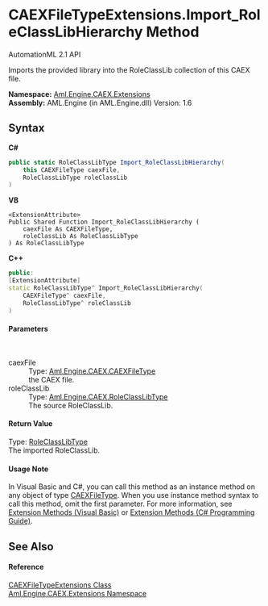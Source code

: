 # CAEXFileTypeExtensions.Import_RoleClassLibHierarchy Method 
AutomationML 2.1 API 

Imports the provided library into the RoleClassLib collection of this CAEX file.

**Namespace:**&nbsp;<a href="N_Aml_Engine_CAEX_Extensions">Aml.Engine.CAEX.Extensions</a><br />**Assembly:**&nbsp;AML.Engine (in AML.Engine.dll) Version: 1.6

## Syntax

**C#**<br />
``` C#
public static RoleClassLibType Import_RoleClassLibHierarchy(
	this CAEXFileType caexFile,
	RoleClassLibType roleClassLib
)
```

**VB**<br />
``` VB
<ExtensionAttribute>
Public Shared Function Import_RoleClassLibHierarchy ( 
	caexFile As CAEXFileType,
	roleClassLib As RoleClassLibType
) As RoleClassLibType
```

**C++**<br />
``` C++
public:
[ExtensionAttribute]
static RoleClassLibType^ Import_RoleClassLibHierarchy(
	CAEXFileType^ caexFile, 
	RoleClassLibType^ roleClassLib
)
```


#### Parameters
&nbsp;<dl><dt>caexFile</dt><dd>Type: <a href="T_Aml_Engine_CAEX_CAEXFileType">Aml.Engine.CAEX.CAEXFileType</a><br />the CAEX file.</dd><dt>roleClassLib</dt><dd>Type: <a href="T_Aml_Engine_CAEX_RoleClassLibType">Aml.Engine.CAEX.RoleClassLibType</a><br />The source RoleClassLib.</dd></dl>

#### Return Value
Type: <a href="T_Aml_Engine_CAEX_RoleClassLibType">RoleClassLibType</a><br />The imported RoleClassLib.

#### Usage Note
In Visual Basic and C#, you can call this method as an instance method on any object of type <a href="T_Aml_Engine_CAEX_CAEXFileType">CAEXFileType</a>. When you use instance method syntax to call this method, omit the first parameter. For more information, see <a href="https://docs.microsoft.com/dotnet/visual-basic/programming-guide/language-features/procedures/extension-methods" target="_blank" rel="noopener noreferrer">Extension Methods (Visual Basic)</a> or <a href="https://docs.microsoft.com/dotnet/csharp/programming-guide/classes-and-structs/extension-methods" target="_blank" rel="noopener noreferrer">Extension Methods (C# Programming Guide)</a>.

## See Also


#### Reference
<a href="T_Aml_Engine_CAEX_Extensions_CAEXFileTypeExtensions">CAEXFileTypeExtensions Class</a><br /><a href="N_Aml_Engine_CAEX_Extensions">Aml.Engine.CAEX.Extensions Namespace</a><br />